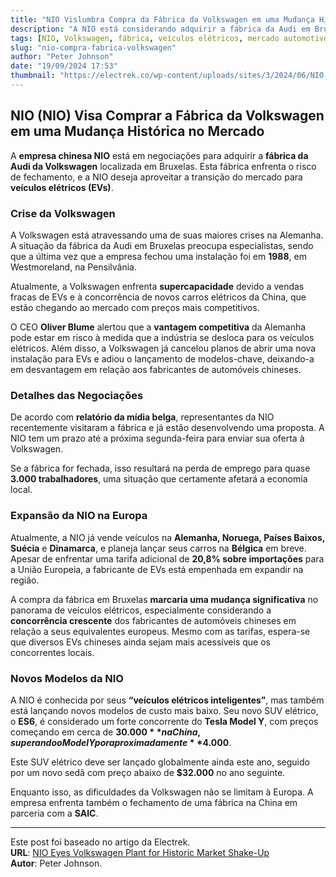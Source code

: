 ```yaml
---
title: "NIO Vislumbra Compra da Fábrica da Volkswagen em uma Mudança Histórica no Mercado"
description: "A NIO está considerando adquirir a fábrica da Audi em Bruxelas em um movimento estratégico para expandir sua presença no mercado europeu de veículos elétricos."
tags: [NIO, Volkswagen, fábrica, veículos elétricos, mercado automotivo]
slug: "nio-compra-fabrica-volkswagen"
author: "Peter Johnson"
date: "19/09/2024 17:53"
thumbnail: "https://electrek.co/wp-content/uploads/sites/3/2024/06/NIO-third-EV-plant.jpeg?quality=82&strip=all&w=1400"
---
```


## NIO (NIO) Visa Comprar a Fábrica da Volkswagen em uma Mudança Histórica no Mercado

A **empresa chinesa NIO** está em negociações para adquirir a **fábrica da Audi da Volkswagen** localizada em Bruxelas. Esta fábrica enfrenta o risco de fechamento, e a NIO deseja aproveitar a transição do mercado para **veículos elétricos (EVs)**.

### Crise da Volkswagen

A Volkswagen está atravessando uma de suas maiores crises na Alemanha. A situação da fábrica da Audi em Bruxelas preocupa especialistas, sendo que a última vez que a empresa fechou uma instalação foi em **1988**, em Westmoreland, na Pensilvânia.

Atualmente, a Volkswagen enfrenta **supercapacidade** devido a vendas fracas de EVs e à concorrência de novos carros elétricos da China, que estão chegando ao mercado com preços mais competitivos.

O CEO **Oliver Blume** alertou que a **vantagem competitiva** da Alemanha pode estar em risco à medida que a indústria se desloca para os veículos elétricos. Além disso, a Volkswagen já cancelou planos de abrir uma nova instalação para EVs e adiou o lançamento de modelos-chave, deixando-a em desvantagem em relação aos fabricantes de automóveis chineses.

### Detalhes das Negociações

De acordo com **relatório da mídia belga**, representantes da NIO recentemente visitaram a fábrica e já estão desenvolvendo uma proposta. A NIO tem um prazo até a próxima segunda-feira para enviar sua oferta à Volkswagen.

Se a fábrica for fechada, isso resultará na perda de emprego para quase **3.000 trabalhadores**, uma situação que certamente afetará a economia local.

### Expansão da NIO na Europa

Atualmente, a NIO já vende veículos na **Alemanha, Noruega, Países Baixos, Suécia** e **Dinamarca**, e planeja lançar seus carros na **Bélgica** em breve. Apesar de enfrentar uma tarifa adicional de **20,8% sobre importações** para a União Europeia, a fabricante de EVs está empenhada em expandir na região.

A compra da fábrica em Bruxelas **marcaria uma mudança significativa** no panorama de veículos elétricos, especialmente considerando a **concorrência crescente** dos fabricantes de automóveis chineses em relação a seus equivalentes europeus. Mesmo com as tarifas, espera-se que diversos EVs chineses ainda sejam mais acessíveis que os concorrentes locais.

### Novos Modelos da NIO

A NIO é conhecida por seus **“veículos elétricos inteligentes”**, mas também está lançando novos modelos de custo mais baixo. Seu novo SUV elétrico, o **ES6**, é considerado um forte concorrente do **Tesla Model Y**, com preços começando em cerca de **$30.000** na China, superando o Model Y por aproximadamente **$4.000**.

Este SUV elétrico deve ser lançado globalmente ainda este ano, seguido por um novo sedã com preço abaixo de **$32.000** no ano seguinte.

Enquanto isso, as dificuldades da Volkswagen não se limitam à Europa. A empresa enfrenta também o fechamento de uma fábrica na China em parceria com a **SAIC**.

---

Este post foi baseado no artigo da Electrek.  
**URL**: [NIO Eyes Volkswagen Plant for Historic Market Shake-Up](https://electrek.co/2024/09/19/nio-nio-eyes-volkswagen-plant-historic-market-shake-up/)  
**Autor**: Peter Johnson.